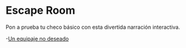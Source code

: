# Escape Room 
Pon a prueba tu checo básico con esta divertida narración interactiva.

-[Un equipaje no deseado](equipaje.html)


